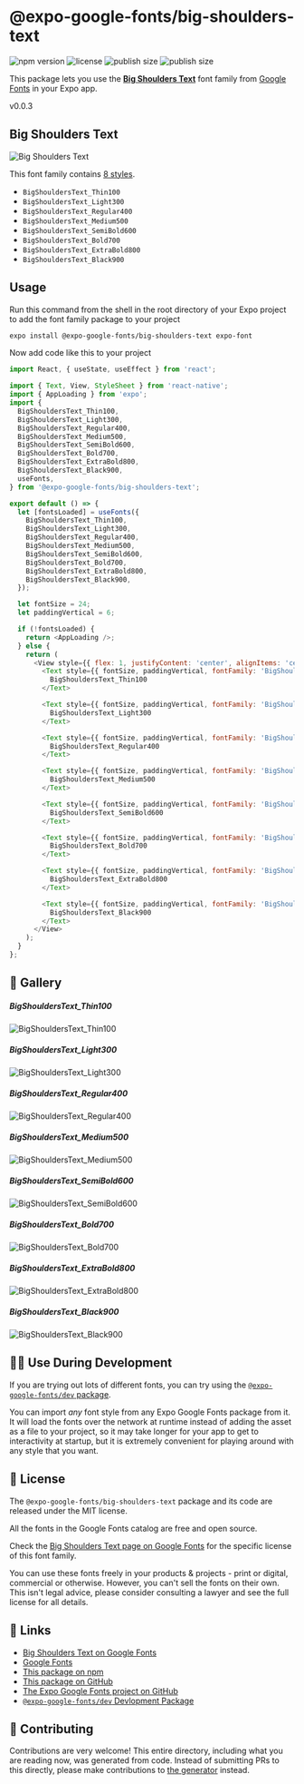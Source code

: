 # @expo-google-fonts/big-shoulders-text

![npm version](https://flat.badgen.net/npm/v/@expo-google-fonts/big-shoulders-text)
![license](https://flat.badgen.net/github/license/expo/google-fonts)
![publish size](https://flat.badgen.net/packagephobia/install/@expo-google-fonts/big-shoulders-text)
![publish size](https://flat.badgen.net/packagephobia/publish/@expo-google-fonts/big-shoulders-text)

This package lets you use the [**Big Shoulders Text**](https://fonts.google.com/specimen/Big+Shoulders+Text) font family from [Google Fonts](https://fonts.google.com/) in your Expo app.

v0.0.3

## Big Shoulders Text

![Big Shoulders Text](./font-family.png)

This font family contains [8 styles](#-gallery).

- `BigShouldersText_Thin100`
- `BigShouldersText_Light300`
- `BigShouldersText_Regular400`
- `BigShouldersText_Medium500`
- `BigShouldersText_SemiBold600`
- `BigShouldersText_Bold700`
- `BigShouldersText_ExtraBold800`
- `BigShouldersText_Black900`

## Usage

Run this command from the shell in the root directory of your Expo project to add the font family package to your project
```sh
expo install @expo-google-fonts/big-shoulders-text expo-font
```

Now add code like this to your project
```js
import React, { useState, useEffect } from 'react';

import { Text, View, StyleSheet } from 'react-native';
import { AppLoading } from 'expo';
import {
  BigShouldersText_Thin100,
  BigShouldersText_Light300,
  BigShouldersText_Regular400,
  BigShouldersText_Medium500,
  BigShouldersText_SemiBold600,
  BigShouldersText_Bold700,
  BigShouldersText_ExtraBold800,
  BigShouldersText_Black900,
  useFonts,
} from '@expo-google-fonts/big-shoulders-text';

export default () => {
  let [fontsLoaded] = useFonts({
    BigShouldersText_Thin100,
    BigShouldersText_Light300,
    BigShouldersText_Regular400,
    BigShouldersText_Medium500,
    BigShouldersText_SemiBold600,
    BigShouldersText_Bold700,
    BigShouldersText_ExtraBold800,
    BigShouldersText_Black900,
  });

  let fontSize = 24;
  let paddingVertical = 6;

  if (!fontsLoaded) {
    return <AppLoading />;
  } else {
    return (
      <View style={{ flex: 1, justifyContent: 'center', alignItems: 'center' }}>
        <Text style={{ fontSize, paddingVertical, fontFamily: 'BigShouldersText_Thin100' }}>
          BigShouldersText_Thin100
        </Text>

        <Text style={{ fontSize, paddingVertical, fontFamily: 'BigShouldersText_Light300' }}>
          BigShouldersText_Light300
        </Text>

        <Text style={{ fontSize, paddingVertical, fontFamily: 'BigShouldersText_Regular400' }}>
          BigShouldersText_Regular400
        </Text>

        <Text style={{ fontSize, paddingVertical, fontFamily: 'BigShouldersText_Medium500' }}>
          BigShouldersText_Medium500
        </Text>

        <Text style={{ fontSize, paddingVertical, fontFamily: 'BigShouldersText_SemiBold600' }}>
          BigShouldersText_SemiBold600
        </Text>

        <Text style={{ fontSize, paddingVertical, fontFamily: 'BigShouldersText_Bold700' }}>
          BigShouldersText_Bold700
        </Text>

        <Text style={{ fontSize, paddingVertical, fontFamily: 'BigShouldersText_ExtraBold800' }}>
          BigShouldersText_ExtraBold800
        </Text>

        <Text style={{ fontSize, paddingVertical, fontFamily: 'BigShouldersText_Black900' }}>
          BigShouldersText_Black900
        </Text>
      </View>
    );
  }
};

```

## 🔡 Gallery

##### BigShouldersText_Thin100
![BigShouldersText_Thin100](./627d92b7b60e71b44920b0badb4fab35e76dc999346110b16b5503642b274d9c.ttf.png)

##### BigShouldersText_Light300
![BigShouldersText_Light300](./8aef88ac2024c3940f399eee0642162cf1880de4b3072c385da26169385aaff9.ttf.png)

##### BigShouldersText_Regular400
![BigShouldersText_Regular400](./3b28c250237404079c092e1f0bbe96a9877935f854758b23d0c596474d2dc0a9.ttf.png)

##### BigShouldersText_Medium500
![BigShouldersText_Medium500](./ceadafc7d9e2a44c734bb0219be7688bb6f03e1d0788f1a6fdaff25989c7c821.ttf.png)

##### BigShouldersText_SemiBold600
![BigShouldersText_SemiBold600](./891fff63a87492e0329b1ad1261d5d60e1e276099f63a26b28497f66fddb1e58.ttf.png)

##### BigShouldersText_Bold700
![BigShouldersText_Bold700](./089e74d0e80e3f820d20c2dadb61e35e88025df110b9bfdf6878dd0c88300f35.ttf.png)

##### BigShouldersText_ExtraBold800
![BigShouldersText_ExtraBold800](./c3090bbff39b913daac1ce49ed0afcd52cba93db2e114faba5840a983ff222f0.ttf.png)

##### BigShouldersText_Black900
![BigShouldersText_Black900](./6a6e0bec5c1e7d0a62882e4f6be1b781665211f69d499f61aa439ad6bb097e60.ttf.png)


## 👩‍💻 Use During Development

If you are trying out lots of different fonts, you can try using the [`@expo-google-fonts/dev` package](https://github.com/expo/google-fonts/tree/master/font-packages/dev#readme).

You can import *any* font style from any Expo Google Fonts package from it. It will load the fonts
over the network at runtime instead of adding the asset as a file to your project, so it may take longer
for your app to get to interactivity at startup, but it is extremely convenient
for playing around with any style that you want.

## 📖 License

The `@expo-google-fonts/big-shoulders-text` package and its code are released under the MIT license.

All the fonts in the Google Fonts catalog are free and open source.

Check the [Big Shoulders Text page on Google Fonts](https://fonts.google.com/specimen/Big+Shoulders+Text) for the specific license of this font family.

You can use these fonts freely in your products & projects - print or digital, commercial or otherwise. However, you can't sell the fonts on their own. This isn't legal advice, please consider consulting a lawyer and see the full license for all details.

## 🔗 Links

- [Big Shoulders Text on Google Fonts](https://fonts.google.com/specimen/Big+Shoulders+Text)
- [Google Fonts](https://fonts.google.com/)
- [This package on npm](https://www.npmjs.com/package/@expo-google-fonts/big-shoulders-text)
- [This package on GitHub](https://github.com/expo/google-fonts/tree/master/font-packages/big-shoulders-text)
- [The Expo Google Fonts project on GitHub](https://github.com/expo/google-fonts)
- [`@expo-google-fonts/dev` Devlopment Package](https://github.com/expo/google-fonts/tree/master/font-packages/dev)


## 🤝 Contributing

Contributions are very welcome! This entire directory, including what you are reading now, was generated from code. Instead of submitting PRs to this directly, please make contributions to [the generator](https://github.com/expo/google-fonts/tree/master/packages/generator) instead.
